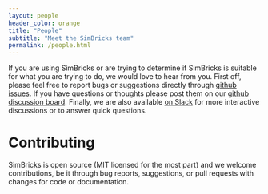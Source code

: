 ```yaml
---
layout: people
header_color: orange
title: "People"
subtitle: "Meet the SimBricks team"
permalink: /people.html
---
```


If you are using SimBricks or are trying to determine if SimBricks is suitable
for what you are trying to do, we would love to hear from you. First off, please
feel free to report bugs or suggestions directly through [github issues](
https://github.com/simbricks/simbricks/issues). If you have questions or
thoughts please post them on our [github discussion board](
https://github.com/simbricks/simbricks/discussions). Finally, we are also
available [on Slack](
https://join.slack.com/t/simbricks/shared_invite/zt-16y96155y-xspnVcm18EUkbUHDcSVonA)
for more interactive discussions or to answer quick questions.
  
# Contributing
SimBricks is open source (MIT licensed for the most part) and we welcome
contributions, be it through bug reports, suggestions, or pull requests with
changes for code or documentation.